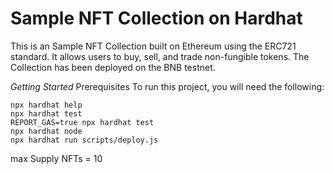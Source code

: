 # Sample NFT Collection on Hardhat

This is an Sample NFT Collection built on Ethereum using the ERC721 standard. It allows users to buy, sell, and trade non-fungible tokens. The Collection has been deployed on the BNB testnet.

*Getting Started*
Prerequisites
To run this project, you will need the following:

```shell
npx hardhat help
npx hardhat test
REPORT_GAS=true npx hardhat test
npx hardhat node
npx hardhat run scripts/deploy.js
```

max Supply NFTs = 10
